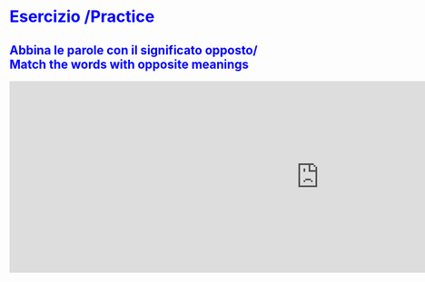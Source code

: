 <h1 style="color:blue;"> Esercizio /Practice </h1>
<h2 style="color:blue;"> Abbina le parole con il significato opposto/ Match the words with opposite meanings </h2>

<iframe src="https://h5p.org/h5p/embed/356422" width="1090" height="338" frameborder="0" allowfullscreen="allowfullscreen"></iframe><script src="https://h5p.org/sites/all/modules/h5p/library/js/h5p-resizer.js" charset="UTF-8"></script>
